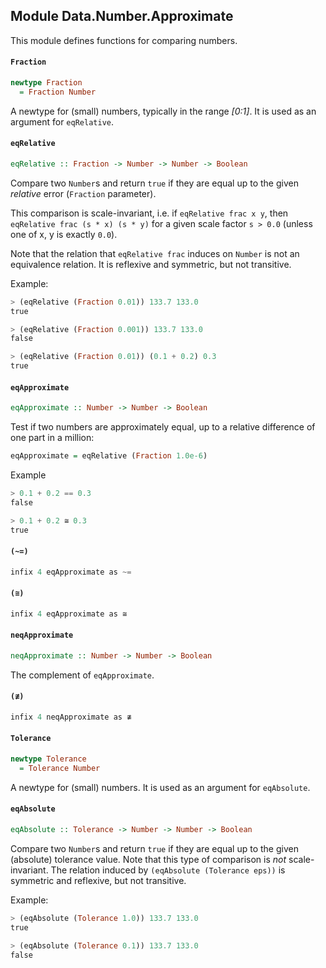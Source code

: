 ## Module Data.Number.Approximate

This module defines functions for comparing numbers.

#### `Fraction`

``` purescript
newtype Fraction
  = Fraction Number
```

A newtype for (small) numbers, typically in the range *[0:1]*. It is used
as an argument for `eqRelative`.

#### `eqRelative`

``` purescript
eqRelative :: Fraction -> Number -> Number -> Boolean
```

Compare two `Number`s and return `true` if they are equal up to the
given *relative* error (`Fraction` parameter).

This comparison is scale-invariant, i.e. if `eqRelative frac x y`, then
`eqRelative frac (s * x) (s * y)` for a given scale factor `s > 0.0`
(unless one of x, y is exactly `0.0`).

Note that the relation that `eqRelative frac` induces on `Number` is
not an equivalence relation. It is reflexive and symmetric, but not
transitive.

Example:
``` purs
> (eqRelative (Fraction 0.01)) 133.7 133.0
true

> (eqRelative (Fraction 0.001)) 133.7 133.0
false

> (eqRelative (Fraction 0.01)) (0.1 + 0.2) 0.3
true
```

#### `eqApproximate`

``` purescript
eqApproximate :: Number -> Number -> Boolean
```

Test if two numbers are approximately equal, up to a relative difference
of one part in a million:
``` purs
eqApproximate = eqRelative (Fraction 1.0e-6)
```

Example
``` purs
> 0.1 + 0.2 == 0.3
false

> 0.1 + 0.2 ≅ 0.3
true
```

#### `(~=)`

``` purescript
infix 4 eqApproximate as ~=
```

#### `(≅)`

``` purescript
infix 4 eqApproximate as ≅
```

#### `neqApproximate`

``` purescript
neqApproximate :: Number -> Number -> Boolean
```

The complement of `eqApproximate`.

#### `(≇)`

``` purescript
infix 4 neqApproximate as ≇
```

#### `Tolerance`

``` purescript
newtype Tolerance
  = Tolerance Number
```

A newtype for (small) numbers. It is used as an argument for `eqAbsolute`.

#### `eqAbsolute`

``` purescript
eqAbsolute :: Tolerance -> Number -> Number -> Boolean
```

Compare two `Number`s and return `true` if they are equal up to the given
(absolute) tolerance value. Note that this type of comparison is *not*
scale-invariant. The relation induced by `(eqAbsolute (Tolerance eps))` is
symmetric and reflexive, but not transitive.

Example:
``` purs
> (eqAbsolute (Tolerance 1.0)) 133.7 133.0
true

> (eqAbsolute (Tolerance 0.1)) 133.7 133.0
false
```


